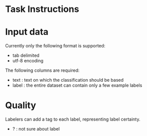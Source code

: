 # Task Instructions

# Input data
Currently only the following format is supported:
- tab delimited
- utf-8 encoding

The following columns are required:
- text : text on which the classification should be based
- label : the entire dataset can contain only a few example labels

# Quality
Labelers can add a tag to each label, representing label certainty. 
- ? : not sure about label